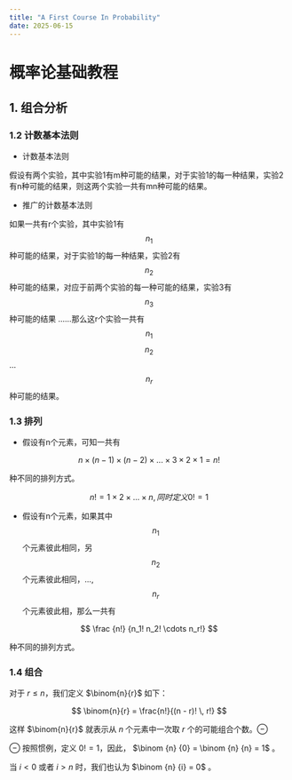 ```yaml
---
title: "A First Course In Probability"
date: 2025-06-15
---
```


# 概率论基础教程

## 1. 组合分析

### 1.2 计数基本法则

- 计数基本法则

假设有两个实验，其中实验1有m种可能的结果，对于实验1的每一种结果，实验2有n种可能的结果，则这两个实验一共有mn种可能的结果。
- 推广的计数基本法则

如果一共有r个实验，其中实验1有 $$n_1$$ 种可能的结果，对于实验1的每一种结果，实验2有 $$n_2$$ 种可能的结果，对应于前两个实验的每一种可能的结果，实验3有 $$n_3$$ 种可能的结果
......那么这r个实验一共有 $$n_1$$ $$n_2$$ ... $$n_r$$ 种可能的结果。

### 1.3 排列

- 假设有n个元素，可知一共有

$$
n \times (n-1) \times (n-2) \times ... \times 3 \times 2 \times 1 = n!
$$

种不同的排列方式。

$$
n! = 1 \times 2 \times ... \times n, 同时定义 0! = 1
$$

- 假设有n个元素，如果其中 $$n_1$$ 个元素彼此相同，另 $$n_2$$ 个元素彼此相同，..., $$n_r$$ 个元素彼此相，那么一共有

$$
\frac {n!} {n_1! n_2! \cdots n_r!}
$$

种不同的排列方式。

### 1.4 组合

对于 $r \leq n$，我们定义 $\binom{n}{r}$ 如下：

$$
\binom{n}{r} = \frac{n!}{(n - r)! \, r!}
$$

这样 $\binom{n}{r}$ 就表示从 $n$ 个元素中一次取 $r$ 个的可能组合个数。⊖

⊖ 按照惯例，定义 $0! = 1$，因此， $\binom {n} {0} = \binom {n} {n} = 1$ 。

当 $i < 0$ 或者 $i > n$ 时，我们也认为 $\binom {n} {i} = 0$ 。

